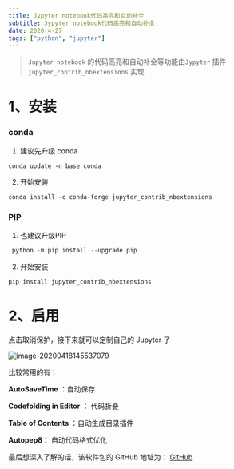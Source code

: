 ```yaml
---
title: Jypyter notebook代码高亮和自动补全
subtitle: Jypyter notebook代码高亮和自动补全
date: 2020-4-27
tags: ["python", "jupyter"]
---
```



>  `Jupyter notebook` 的代码高亮和自动补全等功能由`Jypyter` 插件`jupyter_contrib_nbextensions` 实现

# 1、安装 

### conda 

1. 建议先升级 conda

```shell
conda update -n base conda
```

2. 开始安装

```shell
conda install -c conda-forge jupyter_contrib_nbextensions
```

###  PIP

1. 也建议升级PIP

```python
 python -m pip install --upgrade pip
```

2. 开始安装

```shell
pip install jupyter_contrib_nbextensions
```



# 2、启用

点击取消保护，接下来就可以定制自己的 Jupyter 了

![image-20200418145537079](${images}/image-20200418145537079.png)

比较常用的有：

**AutoSaveTime**  ：自动保存

**Codefolding in Editor** ： 代码折叠

**Table of Contents** ：自动生成目录插件

**Autopep8：** 自动代码格式优化



最后想深入了解的话，该软件包的 GitHub 地址为： [GitHub](https://github.com/ipython-contrib/jupyter_contrib_nbextensions)